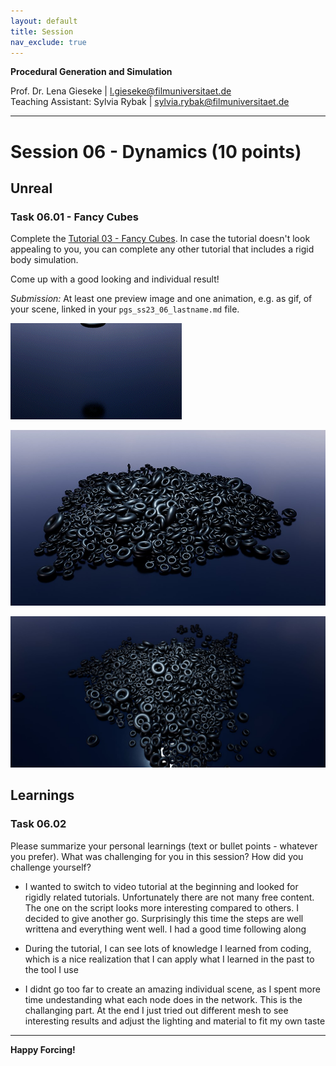```yaml
---
layout: default
title: Session
nav_exclude: true
---
```


**Procedural Generation and Simulation**  


Prof. Dr. Lena Gieseke \| l.gieseke@filmuniversitaet.de  
Teaching Assistant: Sylvia Rybak \| sylvia.rybak@filmuniversitaet.de

---

# Session 06 - Dynamics (10 points)

## Unreal

### Task 06.01 - Fancy Cubes


Complete the [Tutorial 03 - Fancy Cubes](pgs_tutorial_03_dynamics/pgs_tutorial_03_dynamics.md). In case the tutorial doesn't look appealing to you, you can complete any other tutorial that includes a rigid body simulation. 
  
 Come up with a good looking and individual result!
  
*Submission:* At least one preview image and one animation, e.g. as gif, of your scene, linked in your `pgs_ss23_06_lastname.md` file.

![Alt text](Assets/ss23_PGS_06_sc1.gif)

![Alt text](Assets/ss23_PGS_06_sc1_.jpg)

![Alt text](Assets/ss23_PGS_06_sc1_2.jpg)


## Learnings

### Task 06.02

Please summarize your personal learnings (text or bullet points - whatever you prefer). What was challenging for you in this session? How did you challenge yourself?

- I wanted to switch to video tutorial at the beginning and looked for rigidly related tutorials. Unfortunately there are not many free content. The one on the script looks more interesting compared to others. I decided to give another go. Surprisingly this time the steps are well writtena and everything went well. I had a good time following along

- During the tutorial, I can see lots of knowledge I learned from coding, which is a nice realization that I can apply what I learned in the past to the tool I use
  
- I didnt go too far to create an amazing individual scene, as I spent more time undestanding what each node does in the network. This is the challanging part. At the end I just tried out different mesh to see interesting results and adjust the lighting and material to fit my own taste

---

**Happy Forcing!**
